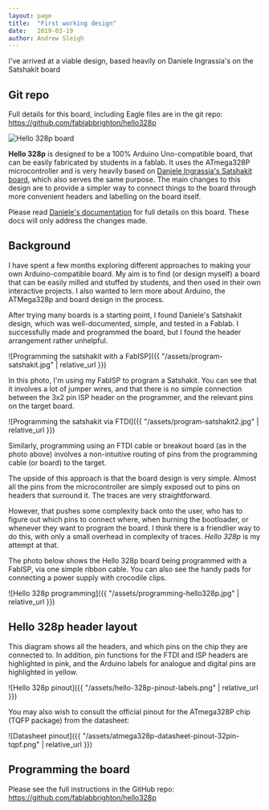 ```yaml
---
layout: page
title:  "First working design"
date:   2019-03-19
author: Andrew Sleigh
---
```


I've arrived at a viable design, based heavily on Daniele Ingrassia's on the Satshakit board


<!--more-->

## Git repo

Full details for this board, including Eagle files are in the git repo: 
<https://github.com/fablabbrighton/hello328p>


![Hello 328p board](media/hello328p-milledandstuffed.jpg)

**Hello 328p** is designed to be a 100% Arduino Uno-compatible board, that can be easily fabricated by students in a fablab. It uses the ATmega328P microcontroller and is very heavily based on [Daniele Ingrassia's Satshakit board](https://github.com/satshakit/satshakit), which also serves the same purpose. The main changes to this design are to provide a simpler way to connect things to the board through more convenient headers and labelling on the board itself.

Please read [Daniele's documentation](https://github.com/satshakit/satshakit) for full details on this board. These docs will only address the changes made.

## Background

I have spent a few months exploring different approaches to making your own Arduino-compatible board. My aim is to find (or design myself) a board that can be easily milled and stuffed by students, and then used in their own interactive projects. I also wanted to lern more about Arduino, the ATMega328p and board design in the process. 

After trying many boards is a starting point, I found Daniele's Satshakit design, which was well-documented, simple, and tested in a Fablab. I successfully made and programmed the board, but I found the header arrangement rather unhelpful.

![Programming the satshakit with a FabISP]({{ "/assets/program-satshakit.jpg" | relative_url }})



In this photo, I'm using my FabISP to program a Satshakit. You can see that it involves a lot of jumper wires, and that there is no simple connection between the 3x2 pin ISP header on the programmer, and the relevant pins on the target board. 

![Programming the satshakit via FTDI]({{ "/assets/program-satshakit2.jpg" | relative_url }})

Similarly, programming using an FTDI cable or breakout board (as in the photo above) involves a non-intuitive routing of pins from the programming cable (or board) to the target.

The upside of this approach is that the board design is very simple. Almost all the pins from the microcontroller are simply exposed out to pins on headers that surround it. The traces are very straightforward.

However, that pushes some complexity back onto the user, who has to figure out which pins to connect where, when burning the bootloader, or whenever they want to program the board. I think there is a friendlier way to do this, with only a small overhead in complexity of traces. _Hello 328p_ is my attempt at that.

The photo below shows the Hello 328p board being programmed with a FabISP, via one simple ribbon cable. You can also see the handy pads for connecting a power supply with crocodile clips.

![Hello 328p programming]({{ "/assets/programming-hello328p.jpg" | relative_url }})


## Hello 328p header layout

This diagram shows all the headers, and which pins on the chip they are connected to. In addition, pin functions for the FTDI and ISP headers are highlighted in pink, and the Arduino labels for analogue and digital pins are highlighted in yellow.

![Hello 328p pinout]({{ "/assets/hello-328p-pinout-labels.png" | relative_url }})

You may also wish to consult the official pinout for the ATmega328P chip (TQFP package) from the datasheet:

![Datasheet pinout]({{ "/assets/atmega328p-datasheet-pinout-32pin-tqpf.png" | relative_url }})


## Programming the board

Please see the full instructions in the GitHub repo: 
<https://github.com/fablabbrighton/hello328p>

